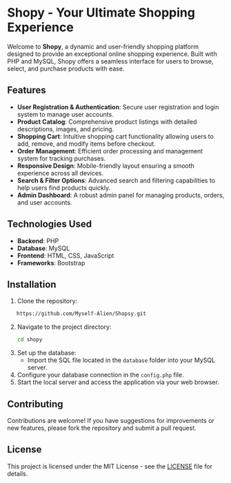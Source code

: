 # Shopy - Your Ultimate Shopping Experience

Welcome to **Shopy**, a dynamic and user-friendly shopping platform designed to provide an exceptional online shopping experience. Built with PHP and MySQL, Shopy offers a seamless interface for users to browse, select, and purchase products with ease.

## Features

- **User Registration & Authentication**: Secure user registration and login system to manage user accounts.
- **Product Catalog**: Comprehensive product listings with detailed descriptions, images, and pricing.
- **Shopping Cart**: Intuitive shopping cart functionality allowing users to add, remove, and modify items before checkout.
- **Order Management**: Efficient order processing and management system for tracking purchases.
- **Responsive Design**: Mobile-friendly layout ensuring a smooth experience across all devices.
- **Search & Filter Options**: Advanced search and filtering capabilities to help users find products quickly.
- **Admin Dashboard**: A robust admin panel for managing products, orders, and user accounts.

## Technologies Used

- **Backend**: PHP
- **Database**: MySQL
- **Frontend**: HTML, CSS, JavaScript
- **Frameworks**: Bootstrap

## Installation

1. Clone the repository:
```bash
   https://github.com/Myself-Alien/Shopsy.git
   ```
2. Navigate to the project directory:
   ```bash
   cd shopy
   ```
3. Set up the database:
   - Import the SQL file located in the `database` folder into your MySQL server.
4. Configure your database connection in the `config.php` file.
5. Start the local server and access the application via your web browser.

## Contributing

Contributions are welcome! If you have suggestions for improvements or new features, please fork the repository and submit a pull request.

## License

This project is licensed under the MIT License - see the [LICENSE](LICENSE) file for details.
